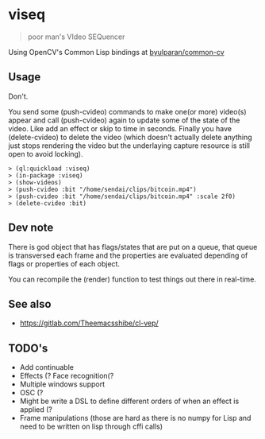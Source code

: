 # viseq

> poor man's VIdeo SEQuencer

Using OpenCV's Common Lisp bindings at [byulparan/common-cv](https://github.com/byulparan/common-cv)

## Usage

Don't.

You send some (push-cvideo) commands to make one(or more) video(s) appear and call (push-cvideo) again to update some of the state of the video. Like add an effect or skip to time in seconds. Finally you have (delete-cvideo) to delete the video (which doesn't actually delete anything just stops rendering the video but the underlaying capture resource is still open to avoid locking).


```
> (ql:quickload :viseq)
> (in-package :viseq)
> (show-videos)
> (push-cvideo :bit "/home/sendai/clips/bitcoin.mp4")
> (push-cvideo :bit "/home/sendai/clips/bitcoin.mp4" :scale 2f0)
> (delete-cvideo :bit)
```

## Dev note

There is god object that has flags/states that are put on a queue, that queue is transversed each frame and the properties are evaluated depending of flags or properties of each object.

You can recompile the (render) function to test things out there in real-time.

## See also

* https://gitlab.com/Theemacsshibe/cl-vep/

## TODO's

- Add continuable
- Effects (? Face recognition(?
- Multiple windows support
- OSC (?
- Might be write a DSL to define different orders of when an effect is applied (?
- Frame manipulations (those are hard as there is no numpy for Lisp and need to be written on lisp through cffi calls)
